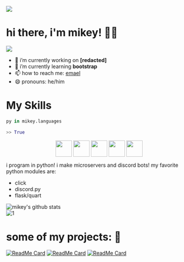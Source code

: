 ![](https://mikey.has-no-bra.in/565OmB6of.png)
# hi there, i'm mikey! 👋🏽
![](https://komarev.com/ghpvc/?username=isigebengu-mikey)
- 🔭 i’m currently working on **[redacted]**
- 🌱 i’m currently learning **bootstrap**
- 📫 how to reach me: [emael](mailto:terabyte@terabyteis.me?subject=hi%20yes%20it%20me&body=ayo%20what's%20good%20boe)
- 😄 pronouns: he/him
# My Skills
```py
py in mikey.languages
 
>> True
```

<p align = 'center'>
<img width ='44px' align='center' src ='https://raw.githubusercontent.com/rahulbanerjee26/githubAboutMeGenerator/main/icons/flask.svg'>
<img width ='44px' align='center' src ='https://raw.githubusercontent.com/rahulbanerjee26/githubAboutMeGenerator/main/icons/python.svg'>
<img width ='44px' align='center' src ='https://raw.githubusercontent.com/rahulbanerjee26/githubAboutMeGenerator/main/icons/discord.svg'>
<img width ='44px' align='center' src ='https://raw.githubusercontent.com/rahulbanerjee26/githubAboutMeGenerator/main/icons/css.svg'>
<img width ='44px' align='center' src ='https://raw.githubusercontent.com/rahulbanerjee26/githubAboutMeGenerator/main/icons/html.svg'>
<br>
 

i program in python! i make microservers and discord bots! my favorite python modules are:
- click
- discord.py
- flask/quart

![mikey's github stats](https://github-readme-stats.vercel.app/api?username=terabyte3&count_private=false&theme=dark&show_icons=true)\
![1](https://github-readme-stats.vercel.app/api/top-langs/?username=terabyte3&count_private=false&theme=dark)
# some of my projects: 🔨
[![ReadMe Card](https://github-readme-stats.vercel.app/api/pin/?username=terabyte3&repo=repltable&theme=dark&)](https://github.com/terabyte3/repltable)
[![ReadMe Card](https://github-readme-stats.vercel.app/api/pin/?username=terabyte3&repo=obscord&theme=dark&)](https://github.com/terabyte3/obscord)
[![ReadMe Card](https://github-readme-stats.vercel.app/api/pin/?username=terabyte3&repo=discord-ext-forms&theme=dark&)](https://github.com/terabyte3/discord-ext-forms)
